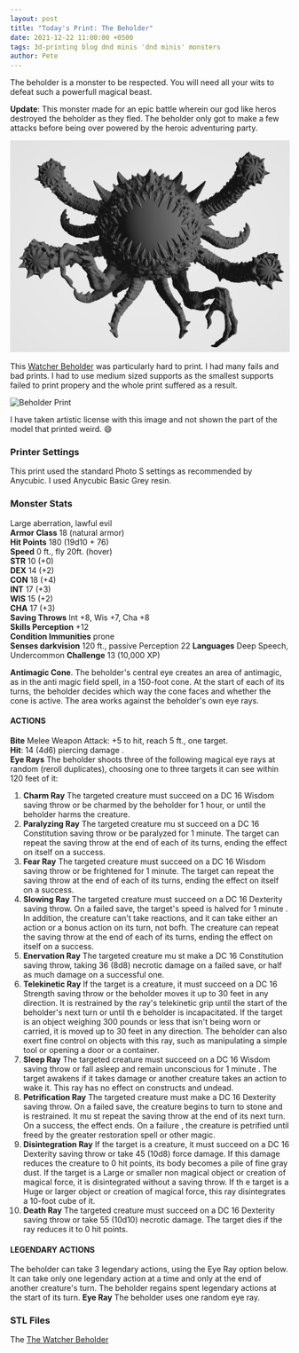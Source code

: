 ```yaml
---
layout: post
title: "Today's Print: The Beholder"
date: 2021-12-22 11:00:00 +0500
tags: 3d-printing blog dnd minis 'dnd minis' monsters
author: Pete
---
```

The beholder is a monster to be respected. You will need all your wits to defeat such a powerfull magical beast.
<!--more-->
**Update**: This monster made for an epic battle wherein our god like heros destroyed the beholder as they fled. The beholder only got to make a few attacks before being over powered by the heroic adventuring party.

![Beholder Model](/images/blog_beholder-the-watcher.png)

This [Watcher Beholder](https://www.myminifactory.com/object/3d-print-the-watcher-141033) was particularly hard to print.
I had many fails and bad prints. I had to use medium sized supports as the smallest supports failed to print propery and the whole print suffered as a result.

![Beholder Print](/images/blog_beholder-the-watcher_print.png)

I have taken artistic license with this image and not shown the part of the model that printed weird. :smile:

### Printer Settings

This print used the standard Photo S settings as recommended by Anycubic. I used Anycubic Basic Grey resin.

### Monster Stats
Large aberration, lawful evil<br/>
**Armor Class** 18 (natural armor)<br/>
**Hit Points** 180 (19d10 + 76)<br/>
**Speed** 0 ft., fly 20ft. (hover)<br/>
**STR** 10 (+0)<br/>
**DEX** 14 (+2)<br/>
**CON** 18 (+4)<br/>
**INT** 17 (+3)<br/>
**WIS** 15 (+2)<br/>
**CHA** 17 (+3)<br/>
**Saving Throws** lnt +8, Wis +7, Cha +8<br/>
**Skills Perception** +12<br/>
**Condition Immunities** prone<br/>
**Senses darkvision** 120 ft., passive Perception 22
**Languages** Deep Speech, Undercommon
**Challenge** 13 (10,000 XP)

**Antimagic Cone**. The beholder's central eye creates an area of
antimagic, as in the anti magic field spell, in a 150-foot cone. At
the start of each of its turns, the beholder decides which way
the cone faces and whether the cone is active. The area works
against the beholder's own eye rays.

#### ACTIONS
**Bite** Melee Weapon Attack: +5 to hit, reach 5 ft., one target.<br/>
**Hit**: 14 (4d6) piercing damage .<br/>
**Eye Rays** The beholder shoots three of the following magical eye rays at random (reroll duplicates), choosing one to three targets it can see within 120 feet of it:
1. **Charm Ray** The targeted creature must succeed on a DC 16 Wisdom saving throw or be charmed by the beholder for 1 hour, or until the beholder harms the creature.
2. **Paralyzing Ray** The targeted creature mu st succeed on a DC 16 Constitution saving throw or be paralyzed for 1 minute. The target can repeat the saving throw at the end of each of its turns, ending the effect on itself on a success.
3. **Fear Ray** The targeted creature must succeed on a DC 16 Wisdom saving throw or be frightened for 1 minute. The target can repeat the saving throw at the end of each of its turns, ending the effect on itself on a success.
4. **Slowing Ray** The targeted creature must succeed on a DC 16 Dexterity saving throw. On a failed save, the target's speed is halved for 1 minute . In addition, the creature can't take reactions, and it can take either an action or a bonus action on its turn, not bofh. The creature can repeat the saving
throw at the end of each of its turns, ending the effect on itself on a success.
5. **Enervation Ray** The targeted creature mu st make a DC 16 Constitution saving throw, taking 36 (8d8) necrotic damage on a failed save, or half as much damage on a successful one.
6. **Telekinetic Ray** If the target is a creature, it must succeed on a DC 16 Strength saving throw or the beholder moves it up to 30 feet in any direction. It is restrained by the ray's telekinetic grip until the start of the beholder's next turn or until th e beholder is incapacitated.  If the target is an object weighing 300 pounds or less that isn't being worn or carried, it is moved up to 30 feet in any direction. The beholder can also exert fine control on objects with this ray, such as manipulating a simple tool or opening a door or a container.
7. **Sleep Ray** The targeted creature must succeed on a DC 16 Wisdom saving throw or fall asleep and remain unconscious
for 1 minute . The target awakens if it takes damage or another creature takes an action to wake it. This ray has no effect on constructs and undead.
8. **Petrification Ray** The targeted creature must make a DC 16 Dexterity saving throw. On a failed save, the creature begins to turn to stone and is  restrained. It mu st repeat the saving throw at the end of its next turn. On a success, the effect ends. On a failure , the creature is petrified until freed by the greater restoration spell or other magic.
9. **Disintegration Ray** If the target is a creature, it must succeed on a DC 16 Dexterity saving throw or take 45 (10d8) force damage. If this damage reduces the creature to 0 hit points, its body becomes a pile of fine gray dust. If the target is a Large or smaller non magical object or
creation of magical force, it is disintegrated without a saving throw. If th e target is a Huge or larger object or creation of magical force, this ray disintegrates a 10-foot cube of it.
10. **Death Ray** The targeted creature must succeed on a DC
16 Dexterity saving throw or take 55 (10d10) necrotic damage.
The target dies if the ray reduces it to 0 hit points.

#### LEGENDARY ACTIONS
The beholder can take 3 legendary actions, using the Eye Ray option below. It can take only one legendary action at a time and only at the end of another creature's turn. The beholder regains spent legendary actions at the start of its turn. **Eye Ray** The beholder uses one random eye ray.

### STL Files
The [The Watcher Beholder](https://www.myminifactory.com/object/3d-print-the-watcher-141033)
